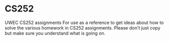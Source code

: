 # CS252
UWEC CS252 assignments
For use as a reference to get ideas about how to solve the various homework in CS252 assignments. Please don't just copy but make sure you understand what is going on.
